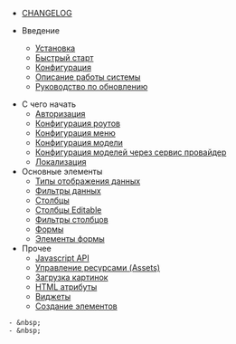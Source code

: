 - [CHANGELOG](changelog.md)

- Введение
    - [Установка](installation)
    - [Быстрый старт](fast_start)
    - [Конфигурация](configuration)
    - [Описание работы системы](global)
    - [Руководство по обновлению](update)
<!-- - [Участие в разработке](contributions) -->
<!-- - [Версии пакета](releases) -->
- C чего начать
    - [Авторизация](authentication)
    - [Конфигурация роутов](routes_configuration)
    - [Конфигурация меню](menu_configuration)
    - [Конфигурация модели](model_configuration)
    - [Конфигурация моделей через сервис провайдер](model_configuration_section)
    - [Локализация](localization)
- Основные элементы
    - [Типы отображения данных](displays)
    - [Фильтры данных](filters)
    - [Столбцы](columns)
    - [Столбцы Editable](columns_editable)
    - [Фильтры столбцов](columnfilters)
    - [Формы](form)
    - [Элементы формы](form-element)
- Прочее
    - [Javascript API](javascript)
    - [Управление ресурсами (Assets)](assets)
    - [Загрузка картинок](image_upload)
    - [HTML атрибуты](html_attributes)
    - [Виджеты](widgets)
    - [Создание элементов](extend)
<!--    - [Вопрос-ответ](faq)-->
    - &nbsp;
    - &nbsp;